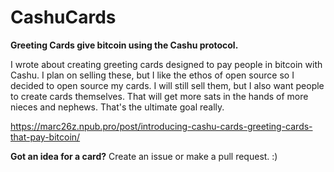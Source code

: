 # CashuCards
**Greeting Cards give bitcoin using the Cashu protocol.**

I wrote about creating greeting cards designed to pay people in bitcoin with Cashu. I plan on selling these, but I like the ethos of open source so I decided to open source my cards. I will still sell them, but I also want people to create cards themselves. That will get more sats in the hands of more nieces and nephews. That's the ultimate goal really.

https://marc26z.npub.pro/post/introducing-cashu-cards-greeting-cards-that-pay-bitcoin/

**Got an idea for a card?**
Create an issue or make a pull request. :)
